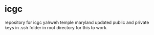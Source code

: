 # icgc
repository for icgc yahweh temple maryland
updated public and private keys in .ssh folder in root directory for this to work. 
